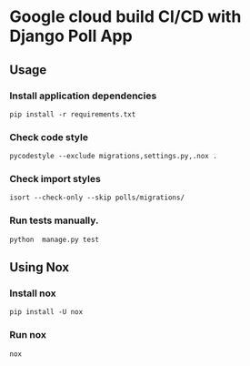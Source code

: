 # Google cloud build CI/CD with Django Poll App


## Usage

### Install application dependencies
```
pip install -r requirements.txt
```

### Check code style
```
pycodestyle --exclude migrations,settings.py,.nox .
```

### Check import styles
```
isort --check-only --skip polls/migrations/
```

### Run tests manually.
```
python  manage.py test
```

## Using Nox

### Install nox

```
pip install -U nox
```

### Run nox


```
nox
```